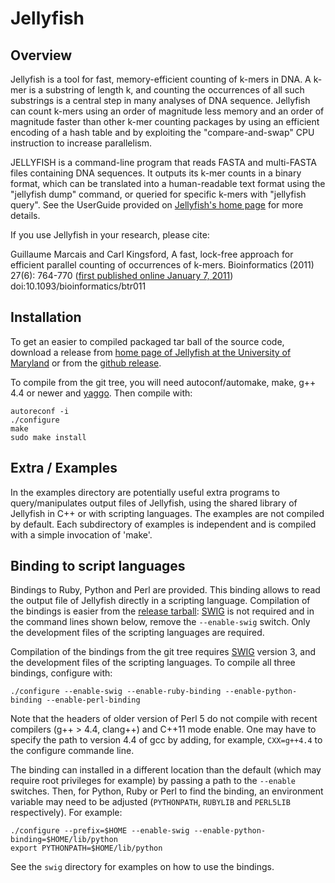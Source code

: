 Jellyfish
=========

Overview
--------

Jellyfish is a tool for fast, memory-efficient counting of k-mers in DNA. A k-mer is a substring of length k, and counting the occurrences of all such substrings is a central step in many analyses of DNA sequence. Jellyfish can count k-mers using an order of magnitude less memory and an order of magnitude faster than other k-mer counting packages by using an efficient encoding of a hash table and by exploiting the "compare-and-swap" CPU instruction to increase parallelism.

JELLYFISH is a command-line program that reads FASTA and multi-FASTA files containing DNA sequences. It outputs its k-mer counts in a binary format, which can be translated into a human-readable text format using the "jellyfish dump" command, or queried for specific k-mers with "jellyfish query". See the UserGuide provided on [Jellyfish's home page][1] for more details.

If you use Jellyfish in your research, please cite:

  Guillaume Marcais and Carl Kingsford, A fast, lock-free approach for efficient parallel counting of occurrences of k-mers. Bioinformatics (2011) 27(6): 764-770 ([first published online January 7, 2011](http://bioinformatics.oxfordjournals.org/cgi/content/abstract/27/6/764 "Paper on Oxford Bioinformatics website")) doi:10.1093/bioinformatics/btr011

Installation
------------

To get an easier to compiled packaged tar ball of the source code, download a release from [home page of Jellyfish at the University of Maryland][1] or from the [github release][3].

To compile from the git tree, you will need autoconf/automake, make, g++ 4.4 or newer and [yaggo](https://github.com/gmarcais/yaggo "Yaggo on github"). Then compile with:

```Shell
autoreconf -i
./configure
make
sudo make install
```

Extra / Examples
----------------

In the examples directory are potentially useful extra programs to query/manipulates output files of Jellyfish, using the shared library of Jellyfish in C++ or with scripting languages. The examples are not compiled by default. Each subdirectory of examples is independent and is compiled with a simple invocation of 'make'.


Binding to script languages
---------------------------

Bindings to Ruby, Python and Perl are provided. This binding allows to read the output file of Jellyfish directly in a scripting language. Compilation of the bindings is easier from the [release tarball][3]: [SWIG][2] is not required and in the command lines shown below, remove the `--enable-swig` switch. Only the development files of the scripting languages are required.

Compilation of the bindings from the git tree requires [SWIG][2] version 3, and the development files of the scripting languages. To compile all three bindings, configure with:

```Shell
./configure --enable-swig --enable-ruby-binding --enable-python-binding --enable-perl-binding
```

Note that the headers of older version of Perl 5 do not compile with recent compilers (g++ > 4.4, clang++) and C++11 mode enable. One may have to specify the path to version 4.4 of gcc by adding, for example, `CXX=g++4.4` to the configure commande line.

The binding can installed in a different location than the default (which may require root privileges for example) by passing a path to the `--enable` switches. Then, for Python, Ruby or Perl to find the binding, an environment variable may need to be adjusted (`PYTHONPATH`, `RUBYLIB` and `PERL5LIB` respectively). For example:

```Shell
./configure --prefix=$HOME --enable-swig --enable-python-binding=$HOME/lib/python
export PYTHONPATH=$HOME/lib/python
```

See the `swig` directory for examples on how to use the bindings.

[1]: http://www.genome.umd.edu/jellyfish.html "Genome group at University of Maryland"
[2]: http://www.swig.org/
[3]: https://github.com/gmarcais/Jellyfish/releases "Jellyfish release"

